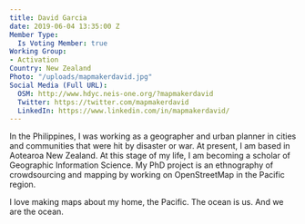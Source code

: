 ```yaml
---
title: David Garcia
date: 2019-06-04 13:35:00 Z
Member Type:
  Is Voting Member: true
Working Group:
- Activation
Country: New Zealand
Photo: "/uploads/mapmakerdavid.jpg"
Social Media (Full URL):
  OSM: http://www.hdyc.neis-one.org/?mapmakerdavid
  Twitter: https://twitter.com/mapmakerdavid
  LinkedIn: https://www.linkedin.com/in/mapmakerdavid/
---
```


In the Philippines, I was working as a geographer and urban planner in cities and communities that were hit by disaster or war. At present, I am based in Aotearoa New Zealand. At this stage of my life, I am becoming a scholar of Geographic Information Science. My PhD project is an ethnography of crowdsourcing and mapping by working on OpenStreetMap in the Pacific region.

I love making maps about my home, the Pacific. The ocean is us. And we are the ocean.
